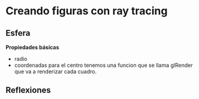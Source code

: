 # Creando figuras con ray tracing

## Esfera
**Propiedades básicas**
- radio
- coordenadas para el centro
tenemos una funcion que se llama glRender que va a renderizar cada cuadro.


## Reflexiones









